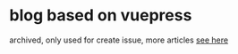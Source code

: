 # blog based on vuepress
archived, only used for create issue, more articles [see here](https://yiheyouer.top/articles)